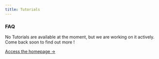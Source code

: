 ```yaml
---
title: Tutorials
---
```



<div class="card">
  <h3>FAQ</h3>
  <p>No Tutorials are available at the moment, but we are working on it actively. Come back soon to find out more !</p>
  <a href="../" class="card-link">Access the homepage &rarr;</a>
</div>